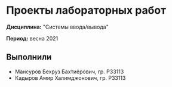 # Проекты лабораторных работ

**Дисциплина:** "Системы ввода/вывода"

**Период:** весна 2021

## Выполнили

- Мансуров Бехруз Бахтиёрович, гр. P33113
- Кадыров Амир Халимджонович, гр. P33113
